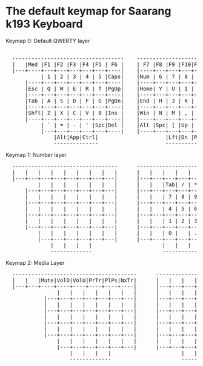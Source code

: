 # The default keymap for Saarang k193 Keyboard

 Keymap 0: Default QWERTY layer
<pre> 
  -----------------------------------    ------------------------------------
  |   |Med |F1 |F2 |F3 |F4 |F5 | F6 |    | F7 |F8 |F9 |F10|F11|F12|PrSc|Paus|
  |---+----+---+---+---+---+---+----|    |----+---+---+---+---+---+----+----|    ------------------
           | 1 | 2 | 3 | 4 | 5 |Caps|    |Num | 6 | 7 | 8 | 9 | 0 |              |Tab| / | * |Bspc|
      |----+---+---+---+---+---+----|    |----+---+---+---+---+---+----|         |---+---+---+---|
      |Esc | Q | W | E | R | T |PgUp|    |Home| Y | U | I | O | P |Bspc|         | 7 | 8 | 9 | - |
      |----+---+---+---+---+---+----|    |----+---+---+---+---+---+----|         |---+---+---+---|
      |Tab | A | S | D | F | G |PgDn|    |End | H | J | K | L | ; |Ent |         | 4 | 5 | 6 | + |
      |----+---+---+---+---+---+----|    |----+---+---+---+---+---|----|         |---+---+---+---|
      |Shft| Z | X | C | V | B |Ins |    |Win | N | M | , | . | / |Shft|         | 1 | 2 | 3 |Ent|
      |----+---+---+---+---+---+----|    |----+---+---+---+---+---+----|         |---+---+---+---|
           | ` | = | - | ' |Spc|Del |    |Alt |Spc| [ |Up | ] | \ |              | 0 | , | . |
           |---+---+---+---+---+----|    |----+---+---+---+---+---|              -------------
               |Alt|App|Ctrl|                     |Lft|Dn |Rt |
               --------------                     -------------
</pre>

 Keymap 1: Number layer
<pre>
  ---------------------------------      ---------------------------------
  |   |   |   |   |   |   |   |   |      |   |   |   |   |   |   |   |   |
  |---+---+---+---+---+---+---+---|      |---+---+---+---+---+---+---+---|      -----------------
          |   |   |   |   |   |   |      |   |   |Tab| / | * |   |              |   |   |   |   |
      |---+---+---+---+---+---+---|      |---+---+---+---+---+---+---|          |---+---+---+---|
      |   |   |   |   |   |   |   |      |   |   | 7 | 8 | 9 | - |   |          |   |   |   |   |
      |---+---+---+---+---+---+---|      |---+---+---+---+---+---+---|          |---+---+---+---|
      |   |   |   |   |   |   |   |      |   |   | 4 | 5 | 6 | + |   |          |   |   |   |   |
      |---+---+---+---+---+---+---|      |---+---+---+---+---+---+---|          |---+---+---+---|
      |   |   |   |   |   |   |   |      |   |   | 1 | 2 | 3 | , |   |          |   |   |   |   |
      |---+---+---+---+---+---+---|      |---+---+---+---+---+---+---|          |---+---+---+---|
          |   |   |   |   |   |   |      |   |   | 0 |   | . |   |              |   |   |   |
          |---+---+---+---+---+---|      |---+---+---+---+---+---|              -------------
              |   |   |   |                      |   |   |   |
              -------------                      -------------
</pre>

 Keymap 2: Media Layer
<pre>
  ---------------------------------------      ---------------------------------
  |   |   |Mute|VolD|VolU|PrTr|PlPs|NxTr|      |   |   |   |   |   |   |   |   |
  |---+---+----+----+----+----+----+----|      |---+---+---+---+---+---+---+---|      -----------------
                |   |   |   |   |   |   |      |   |   |   |   |   |   |              |   |   |   |   |
            |---+---+---+---+---+---+---|      |---+---+---+---+---+---+---|          |---+---+---+---|
            |   |   |   |   |   |   |   |      |   |   |   |   |   |   |   |          |   |   |   |   |
            |---+---+---+---+---+---+---|      |---+---+---+---+---+---+---|          |---+---+---+---|
            |   |   |   |   |   |   |   |      |   |   |   |   |   |   |   |          |   |   |   |   |
            |---+---+---+---+---+---+---|      |---+---+---+---+---+---+---|          |---+---+---+---|
            |   |   |   |   |   |   |   |      |   |   |   |   |   |   |   |          |   |   |   |   |
            |---+---+---+---+---+---+---|      |---+---+---+---+---+---+---|          |---+---+---+---|
                |   |   |   |   |   |   |      |   |   |   |   |   |   |              |   |   |   |
                |---+---+---+---+---+---|      |---+---+---+---+---+---|              -------------
                    |   |   |   |                      |   |   |   |
                    -------------                      -------------
</pre>
